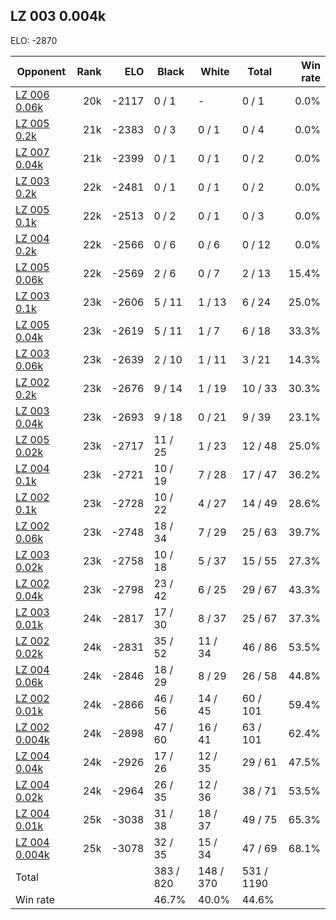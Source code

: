 ## LZ 003 0.004k ##

ELO: -2870

Opponent | Rank | ELO | Black | White | Total | Win rate
---------|-----:|----:|-------|-------|-------|-------:
[LZ 006 0.06k](LZ%20006%200.06k.md) | 20k | -2117 | 0 / 1 | - | 0 / 1 | 0.0%
[LZ 005 0.2k](LZ%20005%200.2k.md) | 21k | -2383 | 0 / 3 | 0 / 1 | 0 / 4 | 0.0%
[LZ 007 0.04k](LZ%20007%200.04k.md) | 21k | -2399 | 0 / 1 | 0 / 1 | 0 / 2 | 0.0%
[LZ 003 0.2k](LZ%20003%200.2k.md) | 22k | -2481 | 0 / 1 | 0 / 1 | 0 / 2 | 0.0%
[LZ 005 0.1k](LZ%20005%200.1k.md) | 22k | -2513 | 0 / 2 | 0 / 1 | 0 / 3 | 0.0%
[LZ 004 0.2k](LZ%20004%200.2k.md) | 22k | -2566 | 0 / 6 | 0 / 6 | 0 / 12 | 0.0%
[LZ 005 0.06k](LZ%20005%200.06k.md) | 22k | -2569 | 2 / 6 | 0 / 7 | 2 / 13 | 15.4%
[LZ 003 0.1k](LZ%20003%200.1k.md) | 23k | -2606 | 5 / 11 | 1 / 13 | 6 / 24 | 25.0%
[LZ 005 0.04k](LZ%20005%200.04k.md) | 23k | -2619 | 5 / 11 | 1 / 7 | 6 / 18 | 33.3%
[LZ 003 0.06k](LZ%20003%200.06k.md) | 23k | -2639 | 2 / 10 | 1 / 11 | 3 / 21 | 14.3%
[LZ 002 0.2k](LZ%20002%200.2k.md) | 23k | -2676 | 9 / 14 | 1 / 19 | 10 / 33 | 30.3%
[LZ 003 0.04k](LZ%20003%200.04k.md) | 23k | -2693 | 9 / 18 | 0 / 21 | 9 / 39 | 23.1%
[LZ 005 0.02k](LZ%20005%200.02k.md) | 23k | -2717 | 11 / 25 | 1 / 23 | 12 / 48 | 25.0%
[LZ 004 0.1k](LZ%20004%200.1k.md) | 23k | -2721 | 10 / 19 | 7 / 28 | 17 / 47 | 36.2%
[LZ 002 0.1k](LZ%20002%200.1k.md) | 23k | -2728 | 10 / 22 | 4 / 27 | 14 / 49 | 28.6%
[LZ 002 0.06k](LZ%20002%200.06k.md) | 23k | -2748 | 18 / 34 | 7 / 29 | 25 / 63 | 39.7%
[LZ 003 0.02k](LZ%20003%200.02k.md) | 23k | -2758 | 10 / 18 | 5 / 37 | 15 / 55 | 27.3%
[LZ 002 0.04k](LZ%20002%200.04k.md) | 23k | -2798 | 23 / 42 | 6 / 25 | 29 / 67 | 43.3%
[LZ 003 0.01k](LZ%20003%200.01k.md) | 24k | -2817 | 17 / 30 | 8 / 37 | 25 / 67 | 37.3%
[LZ 002 0.02k](LZ%20002%200.02k.md) | 24k | -2831 | 35 / 52 | 11 / 34 | 46 / 86 | 53.5%
[LZ 004 0.06k](LZ%20004%200.06k.md) | 24k | -2846 | 18 / 29 | 8 / 29 | 26 / 58 | 44.8%
[LZ 002 0.01k](LZ%20002%200.01k.md) | 24k | -2866 | 46 / 56 | 14 / 45 | 60 / 101 | 59.4%
[LZ 002 0.004k](LZ%20002%200.004k.md) | 24k | -2898 | 47 / 60 | 16 / 41 | 63 / 101 | 62.4%
[LZ 004 0.04k](LZ%20004%200.04k.md) | 24k | -2926 | 17 / 26 | 12 / 35 | 29 / 61 | 47.5%
[LZ 004 0.02k](LZ%20004%200.02k.md) | 24k | -2964 | 26 / 35 | 12 / 36 | 38 / 71 | 53.5%
[LZ 004 0.01k](LZ%20004%200.01k.md) | 25k | -3038 | 31 / 38 | 18 / 37 | 49 / 75 | 65.3%
[LZ 004 0.004k](LZ%20004%200.004k.md) | 25k | -3078 | 32 / 35 | 15 / 34 | 47 / 69 | 68.1%
Total | | | 383 / 820 | 148 / 370 | 531 / 1190 | 
Win rate| | | 46.7% | 40.0% | 44.6% | 
